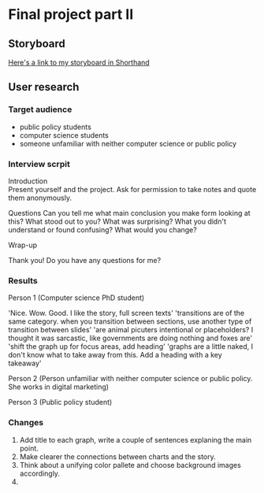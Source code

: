 # Final project part II

## Storyboard

[Here's a link to my storyboard in Shorthand](/storyboard.md)

## User research 

### Target audience 

* public policy students
* computer science students
* someone unfamiliar with neither computer science or public policy

### Interview scrpit
 
Introduction  
  Present yourself and the project. 
  Ask for permission to take notes and quote them anonymously. 

Questions 
  Can you tell me what main conclusion you make form looking at this? 
  What stood out to you? 
  What was surprising? 
  What you didn't understand or found confusing? 
  What would you change? 

Wrap-up 

Thank you! Do you have any questions for me? 

### Results

Person 1 
(Computer science PhD student)

'Nice. Wow. Good. I like the story, full screen texts' 
'transitions are of the same category. when you transition between sections, use another type of transition between slides'
'are animal picuters intentional or placeholders? I thought it was sarcastic, like governments are doing nothing and foxes are'
'shift the graph up for focus areas, add heading'
'graphs are a little naked, I don't know what to take away from this. Add a heading with a key takeaway'

Person 2 
(Person unfamiliar with neither computer science or public policy. She works in digital marketing)



Person 3
(Public policy student)

### Changes

1. Add title to each graph, write a couple of sentences explaning the main point. 
2. Make clearer the connections between charts and the story. 
3. Think about a unifying color pallete and choose background images accordingly.  
4. 

